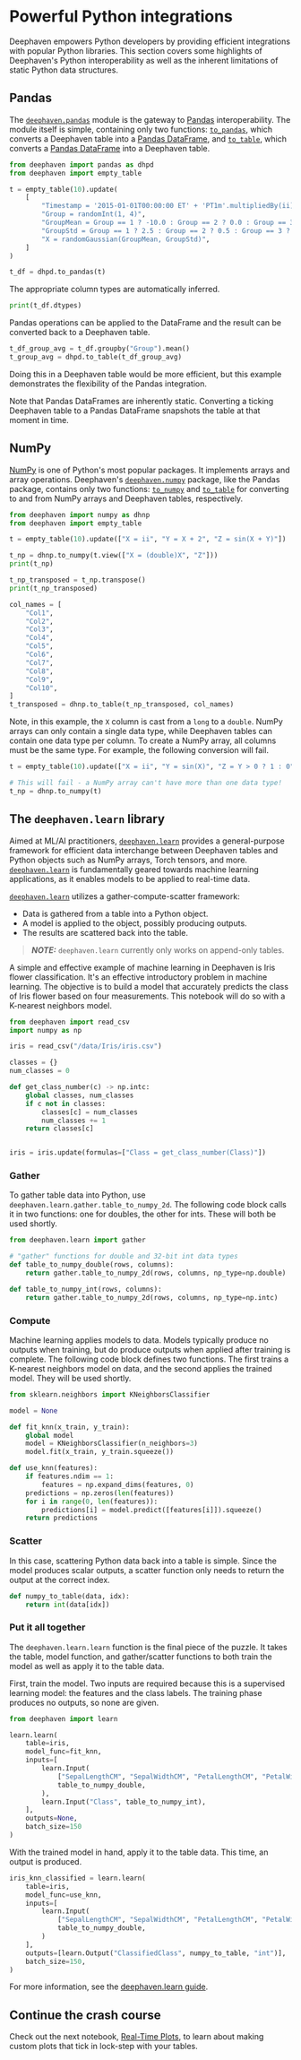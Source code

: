 # Powerful Python integrations

Deephaven empowers Python developers by providing efficient integrations with popular Python libraries. This section covers some highlights of Deephaven's Python interoperability as well as the inherent limitations of static Python data structures.

## Pandas

The [`deephaven.pandas`](https://deephaven.io/core/docs/how-to-guides/use-pandas/) module is the gateway to [Pandas](https://pandas.pydata.org/) interoperability. The module itself is simple, containing only two functions: [`to_pandas`](https://deephaven.io/core/pydoc/code/deephaven.pandas.html#deephaven.pandas.to_pandas), which converts a Deephaven table into a [Pandas DataFrame](https://pandas.pydata.org/docs/reference/frame.html), and [`to_table`](https://deephaven.io/core/pydoc/code/deephaven.pandas.html#deephaven.pandas.to_table), which converts a [Pandas DataFrame](https://pandas.pydata.org/docs/reference/frame.html) into a Deephaven table.

```python
from deephaven import pandas as dhpd
from deephaven import empty_table

t = empty_table(10).update(
    [
        "Timestamp = '2015-01-01T00:00:00 ET' + 'PT1m'.multipliedBy(ii)",
        "Group = randomInt(1, 4)",
        "GroupMean = Group == 1 ? -10.0 : Group == 2 ? 0.0 : Group == 3 ? 10.0 : NULL_DOUBLE",
        "GroupStd = Group == 1 ? 2.5 : Group == 2 ? 0.5 : Group == 3 ? 1.0 : NULL_DOUBLE",
        "X = randomGaussian(GroupMean, GroupStd)",
    ]
)

t_df = dhpd.to_pandas(t)
```

The appropriate column types are automatically inferred.

```python
print(t_df.dtypes)
```

Pandas operations can be applied to the DataFrame and the result can be converted back to a Deephaven table.

```python
t_df_group_avg = t_df.groupby("Group").mean()
t_group_avg = dhpd.to_table(t_df_group_avg)
```

Doing this in a Deephaven table would be more efficient, but this example demonstrates the flexibility of the Pandas integration.

Note that Pandas DataFrames are inherently static. Converting a ticking Deephaven table to a Pandas DataFrame snapshots the table at that moment in time.

## NumPy

[NumPy](https://numpy.org/) is one of Python's most popular packages. It implements arrays and array operations. Deephaven's [`deephaven.numpy`](https://deephaven.io/core/docs/how-to-guides/use-numpy/) package, like the Pandas package, contains only two functions: [`to_numpy`](https://deephaven.io/core/pydoc/code/deephaven.numpy.html#deephaven.numpy.to_numpy) and [`to_table`](https://deephaven.io/core/pydoc/code/deephaven.numpy.html#deephaven.numpy.to_numpy) for converting to and from NumPy arrays and Deephaven tables, respectively.

```python
from deephaven import numpy as dhnp
from deephaven import empty_table

t = empty_table(10).update(["X = ii", "Y = X + 2", "Z = sin(X + Y)"])

t_np = dhnp.to_numpy(t.view(["X = (double)X", "Z"]))
print(t_np)

t_np_transposed = t_np.transpose()
print(t_np_transposed)

col_names = [
    "Col1",
    "Col2",
    "Col3",
    "Col4",
    "Col5",
    "Col6",
    "Col7",
    "Col8",
    "Col9",
    "Col10",
]
t_transposed = dhnp.to_table(t_np_transposed, col_names)
```

Note, in this example, the `X` column is cast from a `long` to a `double`.  NumPy arrays can only contain a single data type, while Deephaven tables can contain one data type per column.  To create a NumPy array, all columns must be the same type.  For example, the following conversion will fail.

```python
t = empty_table(10).update(["X = ii", "Y = sin(X)", "Z = Y > 0 ? 1 : 0"])

# This will fail - a NumPy array can't have more than one data type!
t_np = dhnp.to_numpy(t)
```

## The `deephaven.learn` library

Aimed at ML/AI practitioners, [`deephaven.learn`](https://deephaven.io/core/docs/how-to-guides/use-deephaven-learn/) provides a general-purpose framework for efficient data interchange between Deephaven tables and Python objects such as NumPy arrays, Torch tensors, and more. [`deephaven.learn`](https://deephaven.io/core/docs/how-to-guides/use-deephaven-learn/) is fundamentally geared towards machine learning applications, as it enables models to be applied to real-time data.

[`deephaven.learn`](https://deephaven.io/core/docs/how-to-guides/use-deephaven-learn/) utilizes a gather-compute-scatter framework:

- Data is gathered from a table into a Python object.
- A model is applied to the object, possibly producing outputs.
- The results are scattered back into the table.

> **_NOTE:_** `deephaven.learn` currently only works on append-only tables.

A simple and effective example of machine learning in Deephaven is Iris flower classification. It's an effective introductory problem in machine learning. The objective is to build a model that accurately predicts the class of Iris flower based on four measurements. This notebook will do so with a K-nearest neighbors model.

```python
from deephaven import read_csv
import numpy as np

iris = read_csv("/data/Iris/iris.csv")

classes = {}
num_classes = 0

def get_class_number(c) -> np.intc:
    global classes, num_classes
    if c not in classes:
        classes[c] = num_classes
        num_classes += 1
    return classes[c]


iris = iris.update(formulas=["Class = get_class_number(Class)"])
```

### Gather

To gather table data into Python, use `deephaven.learn.gather.table_to_numpy_2d`. The following code block calls it in two functions: one for doubles, the other for ints. These will both be used shortly.

```python
from deephaven.learn import gather

# "gather" functions for double and 32-bit int data types
def table_to_numpy_double(rows, columns):
    return gather.table_to_numpy_2d(rows, columns, np_type=np.double)

def table_to_numpy_int(rows, columns):
    return gather.table_to_numpy_2d(rows, columns, np_type=np.intc)
```

### Compute

Machine learning applies models to data. Models typically produce no outputs when training, but do produce outputs when applied after training is complete. The following code block defines two functions. The first trains a K-nearest neighbors model on data, and the second applies the trained model. They will be used shortly.

```python
from sklearn.neighbors import KNeighborsClassifier

model = None

def fit_knn(x_train, y_train):
    global model
    model = KNeighborsClassifier(n_neighbors=3)
    model.fit(x_train, y_train.squeeze())

def use_knn(features):
    if features.ndim == 1:
        features = np.expand_dims(features, 0)
    predictions = np.zeros(len(features))
    for i in range(0, len(features)):
        predictions[i] = model.predict([features[i]]).squeeze()
    return predictions
```

### Scatter

In this case, scattering Python data back into a table is simple. Since the model produces scalar outputs, a scatter function only needs to return the output at the correct index.

```python
def numpy_to_table(data, idx):
    return int(data[idx])
```

### Put it all together

The `deephaven.learn.learn` function is the final piece of the puzzle. It takes the table, model function, and gather/scatter functions to both train the model as well as apply it to the table data.

First, train the model. Two inputs are required because this is a supervised learning model: the features and the class labels. The training phase produces no outputs, so none are given.

```python
from deephaven import learn

learn.learn(
    table=iris,
    model_func=fit_knn,
    inputs=[
        learn.Input(
            ["SepalLengthCM", "SepalWidthCM", "PetalLengthCM", "PetalWidthCM"],
            table_to_numpy_double,
        ),
        learn.Input("Class", table_to_numpy_int),
    ],
    outputs=None,
    batch_size=150
)
```

With the trained model in hand, apply it to the table data. This time, an output is produced.

```python
iris_knn_classified = learn.learn(
    table=iris,
    model_func=use_knn,
    inputs=[
        learn.Input(
            ["SepalLengthCM", "SepalWidthCM", "PetalLengthCM", "PetalWidthCM"],
            table_to_numpy_double,
        )
    ],
    outputs=[learn.Output("ClassifiedClass", numpy_to_table, "int")],
    batch_size=150,
)
```

For more information, see the [deephaven.learn guide](https://deephaven.io/core/docs/how-to-guides/use-deephaven-learn/).

## Continue the crash course

Check out the next notebook, [Real-Time Plots](./5.%20Real-Time%20Plots.md), to learn about making custom plots that tick in lock-step with your tables.